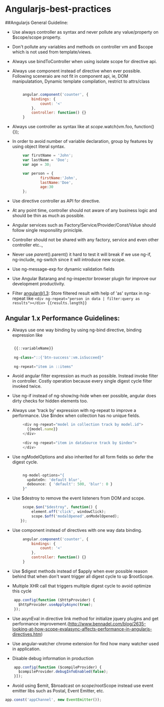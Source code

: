 # Angularjs-best-practices


##Angularjs General Guideline:

* Use always controller as syntax and never pollute any value/property on $scope/scope property.

* Don't pollute any variables and methods on controller vm and $scope which is not used from template/views.

* Always use bindToController when using isolate scope for directive api.

* Always use component instead of directive when ever possible. Following sceneraio are not fit in component api, ie, DOM manipulatation, Dynamic template compilation, restrict to attrs/class

```javascript

        angular.component('counter', {
            bindings: {
                count: '<'
            },
            controller: function() {}
        }
```

* Always use controller as syntax like at $scope.$watch(vm.foo, function(){});

* In order to avoid number of variable declaration, group by features by using object literal syntax.

```javascript
        var firstName = 'John';
        var lastName = 'Doe';
        var age = 30;
```

```javascript
        var person = {
                firstName:'John',
                lastName:'Doe',
                age:30
        };
```

* Use directive controller as API for directive.

* At any point time, controller should not aware of any business logic and should be thin as much as possible.

* Angular services such as Factory/Service/Provider/Const/Value should follow single responsility priniclple.

* Controller should not be shared with any factory, service and even other controller etc..,

* Never use $parent().$parent() it hard to test it will break if we use ng-if, ng-include, ng-switch since it will introduce new scope.

* Use ng-message-exp for dynamic validation fields

* Use Angular Batarang and ng-inspector browser plugin for improve our development productivity.

* Filter angular@1.3: Store filtered result with help of 'as' syntax in ng-repeat like ```<div ng-repeat="person in data | filter:query as results"></div> {{results.length}}``` 

## Angular 1.x Performance Guidelines:

* Always use one way binding by using ng-bind directive, binding expression like 

```javascript

    {{::variableName}}
    
    ng-class="::{'btn-success':vm.isSucceed}"
    
    ng-repeat="item in ::items"
```

* Avoid angular filter expression as much as possible. Instead invoke filter in controller. Costly operation because every single digest cycle filter invoked twice.

* Use ng-if instead of ng-show/ng-hide when eer possible, angular does dirty checks for hidden elements too.

* Always use 'track by' expression with ng-repeat to improve a performance. Use $index when collection has no unique fields.

```javascript
        <div ng-repeat="model in collection track by model.id">
          {{model.name}}
        </div>
        
        <div ng-repeat="item in dataSource track by $index">  
        </div>

```

* Use ngModelOptions and also inherited for all form fields so defer the digest cycle.

```javascript

        ng-model-options="{
          updateOn: 'default blur',
          debounce: { 'default': 500, 'blur': 0 }
        }"

```
* Use $destroy to remove the event listeners from DOM and scope.

```javascript
        scope.$on("$destroy", function() {
            element.off('click', windowClick);    
            scope.$off('modalOpened',onModelOpened);
       });

```
* Use component instead of directives with one way data binding.
``` javascript
        angular.component('counter', {
            bindings: {
                count: '<'
            },
            controller: function() {}
        }
```      

* Use $digest methods instead of $apply when ever possible reason behind that when don't want trigger all digest cycle to up $rootScope.

* Multiple XHR call that triggers multiple digest cycle to avoid optimize this cycle 
 
```javascript
    app.config(function ($httpProvider) {
      $httpProvider.useApplyAsync(true);
    });
```

* Use asynEval in directive link method for initialize jquery plugins and get performance improvement.(http://www.bennadel.com/blog/2635-looking-at-how-scope-evalasync-affects-performance-in-angularjs-directives.htm)

* Use angular-watcher chrome extension for find how many watcher used in application.

* Disable debug information in production
```javascript
    app.config(function ($compileProvider) {
      $compileProvider.debugInfoEnabled(false);
    }]);
```

* Avoid using $emit, $broadcast on $scope/$rootScope instead use event emitter libs such as Postal, Event Emitter, etc.

```javascript
app.const('appChannel', new EventEmitter());
```

